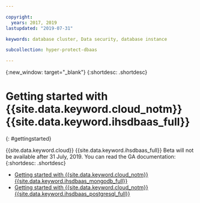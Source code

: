```yaml
---

copyright:
  years: 2017, 2019
lastupdated: "2019-07-31"

keywords: database cluster, Data security, database instance

subcollection: hyper-protect-dbaas

---
```


{:new_window: target="_blank"}
{:shortdesc: .shortdesc}

# Getting started with {{site.data.keyword.cloud_notm}} {{site.data.keyword.ihsdbaas_full}}
{: #gettingstarted}

{{site.data.keyword.cloud}} {{site.data.keyword.ihsdbaas_full}} Beta will not be available after 31 July, 2019. You can read the GA documentation:
{:shortdesc: .shortdesc}
- [Getting started with {{site.data.keyword.cloud_notm}} {{site.data.keyword.ihsdbaas_mongodb_full}}](https://cloud.ibm.com/docs/services/hyper-protect-dbaas-for-mongodb?topic=hyper-protect-dbaas-for-mongodb-gettingstarted)
- [Getting started with {{site.data.keyword.cloud_notm}} {{site.data.keyword.ihsdbaas_postgresql_full}}](https://cloud.ibm.com/docs/services/hyper-protect-dbaas-for-postgresql?topic=hyper-protect-dbaas-for-postgresql-gettingstarted)

